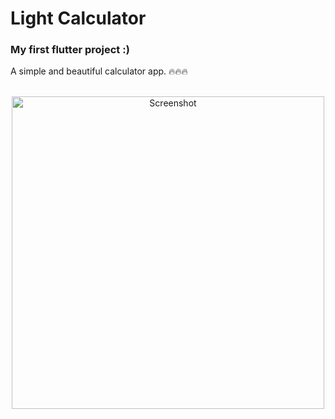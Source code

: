 # Light Calculator

### My first flutter project :)
A simple and beautiful calculator app. 🔥🔥🔥
<br/>
<br/>
<p align="center">
  <img src="https://github.com/hicte/light_calculator/blob/main/Screenshot.jpeg" width="500" alt="Screenshot">
</p>
